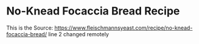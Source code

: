 # No-Knead Focaccia Bread Recipe
This is the Source: https://www.fleischmannsyeast.com/recipe/no-knead-focaccia-bread/ line 2 changed remotely
